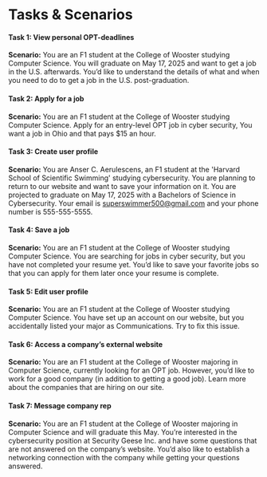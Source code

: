 # Tasks & Scenarios

#### Task 1: View personal OPT-deadlines

**Scenario:** You are an F1 student at the College of Wooster studying Computer Science. You will graduate on May 17, 2025 and want to get a job in the U.S. afterwards. You’d like to understand the details of what and when you need to do to get a job in the U.S. post-graduation.

#### Task 2: Apply for a job

**Scenario:** You are an F1 student at the College of Wooster studying Computer Science. Apply for an entry-level OPT job in cyber security, You want a job in Ohio and that pays $15 an hour.


#### Task 3: Create user profile

**Scenario:** You are Anser C. Aerulescens, an F1 student at the 'Harvard School of Scientific Swimming' studying cybersecurity. You are planning to return to our website and want to save your information on it. You are projected to graduate on May 17, 2025 with a Bachelors of Science in Cybersecurity. Your email is superswimmer500@gmail.com and your phone number is 555-555-5555.


#### Task 4: Save a job

**Scenario:** You are an F1 student at the College of Wooster studying Computer Science. You are searching for jobs in cyber security, but you have not completed your resume yet. You’d like to save your favorite jobs so that you can apply for them later once your resume is complete.


#### Task 5: Edit user profile

**Scenario:** You are an F1 student at the College of Wooster studying Computer Science. You have set up an account on our website, but you accidentally listed your major as Communications. Try to fix this issue.


#### Task 6: Access a company’s external website

**Scenario:** You are an F1 student at the College of Wooster majoring in Computer Science, currently looking for an OPT job. However, you’d like to work for a good company (in addition to getting a good job). Learn more about the companies that are hiring on our site.


#### Task 7: Message company rep

**Scenario:** You are an F1 student at the College of Wooster majoring in Computer Science and will graduate this May. You’re interested in the cybersecurity position at Security Geese Inc. and have some questions that are not answered on the company’s website. You’d also like to establish a networking connection with the company while getting your questions answered.